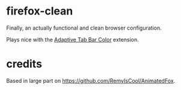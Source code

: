# firefox-clean

Finally, an actually functional and clean browser configuration.

Plays nice with the [Adaptive Tab Bar Color](https://addons.mozilla.org/en-US/firefox/addon/adaptive-tab-bar-colour/) extension.

# credits

Based in large part on https://github.com/RemyIsCool/AnimatedFox.
